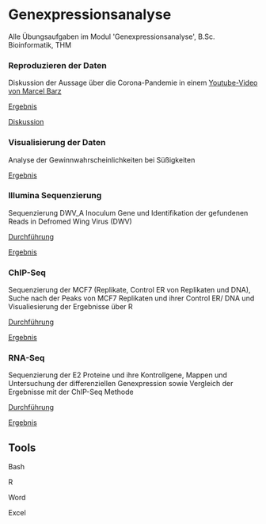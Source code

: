 # Genexpressionsanalyse
Alle Übungsaufgaben im Modul 'Genexpressionsanalyse', B.Sc. Bioinformatik, THM

### Reproduzieren der Daten
Diskussion der Aussage über die Corona-Pandemie in einem [Youtube-Video von Marcel Barz](https://www.youtube.com/watch?v=6QIooVk565c)

[Ergebnis](<Reproduzieren der Daten/Aufgabe 1.ods>)

[Diskussion](<Reproduzieren der Daten/Aufgabe 1.docx>)
### Visualisierung der Daten
Analyse der Gewinnwahrscheinlichkeiten bei Süßigkeiten

[Ergebnis](<Visualiesierung der Daten/Aufgabe2.docx>)
### Illumina Sequenzierung
Sequenzierung DWV_A Inoculum Gene und Identifikation der gefundenen Reads in Defromed Wing Virus (DWV)

[Durchführung](Sequenzierung/Thema_Illumina_Sequenzierung.docx)

[Ergebnis](Sequenzierung/R/vollstaendige_Visualisierung.png)
### ChIP-Seq
Sequenzierung der MCF7 (Replikate, Control ER von Replikaten und DNA), Suche nach der Peaks von MCF7 Replikaten und ihrer Control ER/ DNA und Visualiesierung der Ergebnisse über R

[Durchführung](ChIP-Seq/ChIP-Seq-Durchführung.docx)

[Ergebnis](ChIP-Seq/CHIP-Seq-Ergebnis.docx)
### RNA-Seq
Sequenzierung der E2 Proteine und ihre Kontrollgene, Mappen und Untersuchung der differenziellen Genexpression sowie Vergleich der Ergebnisse mit der ChIP-Seq Methode

[Durchführung](RNA-Seq/RNA-Seq-Durchführung.docx)

[Ergebnis](RNA-Seq/RNA-Seq-Ergebnis.docx)
## Tools
Bash

R

Word

Excel


